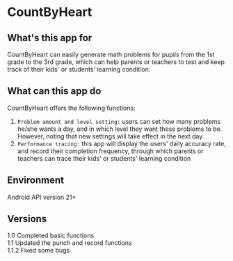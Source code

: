# CountByHeart
## What's this app for
CountByHeart can easily generate math problems for pupils from the 1st grade to the 3rd grade, which can help parents or teachers to test and keep track of 
their kids' or students' learning condition.
## What can this app do
CountByHeart offers the following functions: <br>
1. `Problem amount and level setting:` users can set how many problems he/she wants a day, and in which level they want these problems to be. However, noting that new settings will take effect in the next day. 
2. `Performance tracing:` this app will display the users' daily accuracy rate, and record their completion frequency, through which parents or teachers can trace their kids' or students' learning condition 
## Environment
Android API version 21+
## Versions
1.0 Completed basic functions<br>
1.1 Updated the punch and record functions<br>
1.1.2 Fixed some bugs
